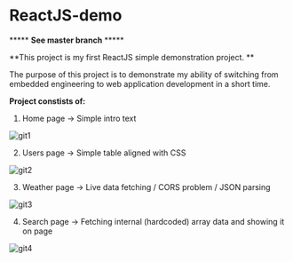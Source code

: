 # ReactJS-demo
***** **See master branch** *****

**This project is my first ReactJS simple demonstration project.
**

The purpose of this project is to demonstrate my ability of switching from embedded engineering 
to web application development in a short time.

**Project constists of:**
1. Home page -> Simple intro text

![git1](https://github.com/NightRider92/ReactJS-demo/assets/10942663/8ae225bf-efcb-42ca-bf61-8511879996c8)

2. Users page -> Simple table aligned with CSS

![git2](https://github.com/NightRider92/ReactJS-demo/assets/10942663/030549cb-790e-43cb-847e-f7725a79e04e)

3. Weather page -> Live data fetching / CORS problem / JSON parsing

![git3](https://github.com/NightRider92/ReactJS-demo/assets/10942663/1dc54d1f-66db-4d40-a65a-9b84f79ca7a8)

4. Search page -> Fetching internal (hardcoded) array data and showing it on page

![git4](https://github.com/NightRider92/ReactJS-demo/assets/10942663/d4a19bd0-3511-4987-84c6-37fbfcdd7871)



   
   
   
